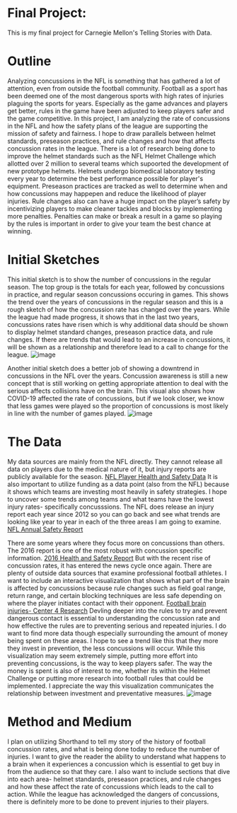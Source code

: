 # Final Project: 
This is my final project for Carnegie Mellon's Telling Stories with Data.
# Outline
  Analyzing concussions in the NFL is something that has gathered a lot of attention, even from outside the football community. Football as a sport has been deemed one of the most dangerous sports with high rates of injuries plaguing the sports for years. Especially as the game advances and players get better, rules in the game have been adjusted to keep players safer and the game competitive. In this project, I am analyzing the rate of concussions in the NFL and how the safety plans of the league are supporting the mission of safety and fairness. I hope to draw parallels between helmet standards, preseason practices, and rule changes and how that affects concussion rates in the league. There is a lot of research being done to improve the helmet standards such as the NFL Helmet Challenge which allotted over 2 million to several teams which supoorted the development of new prototype helmets. Helmets undergo biomedical laboratory testing every year to determine the best performance possible for player's equipment. Preseason practices are tracked as well to determine when and how concussions may happepen and reduce the likelihood of player injuries. Rule changes also can have a huge impact on the player’s safety by incentivizing players to make cleaner tackles and blocks by implementing more penalties. Penalties can make or break a result in a game so playing by the rules is important in order to give your team the best chance at winning.  
# Initial Sketches
  This initial sketch is to show the number of concussions in the regular season. The top group is the totals for each year, followed by concussions in practice, and regular season concussions occuring in games. This shows the trend over the years of concussions in the regular season and this is a rough sketch of how the concussion rate has changed over the years. While the league had made progress, it shows that in the last two years, concussions rates have risen which is why additional data should be shown to display helmet standard changes, preseason practice data, and rule changes. If there are trends that would lead to an increase in concussions, it will be shown as a relationship and therefore lead to a call to change for the league.
  ![image](https://user-images.githubusercontent.com/116730721/218504121-fe2220d6-8df5-4356-bbbe-5e002c8d0fe1.png)
  
  Another initial sketch does a better job of showing a downtrend in concussions in the NFL over the years. Concussion awareness is still a new concept that is still working on getting appropriate attention to deal with the serious affects collisions have on the brain. This visual also shows how COVID-19 affected the rate of concussions, but if we look closer, we know that less games were played so the proportion of concussions is most likely in line with the number of games played. 
  ![image](https://user-images.githubusercontent.com/116730721/218610624-a2aa00b9-4215-4544-ac44-85c2b8fa2108.png)


# The Data
  My data sources are mainly from the NFL directly. They cannot release all data on players due to the medical nature of it, but injury reports are publicly available for the season. [NFL Player Health and Safety Data](https://www.nfl.com/playerhealthandsafety/health-and-wellness/injury-data/injury-data)
  It is also important to utilize funding as a data point (also from the NFL) because it shows which teams are investing most heavily in safety strategies. I hope to uncover some trends among teams and what teams have the lowest injury rates- specifically concusssions. The NFL does release an injury report each year since 2012 so you can go back and see what trends are looking like year to year in each of the three areas I am going to examine. [NFL Annual Safety Report](https://annualreport.playsmartplaysafe.com/)
  
  There are some years where they focus more on concussions than others. The 2016 report is one of the most robust with concussion specific information. [2016 Health and Safety Report](https://static.www.nfl.com/image/upload/v1597323229/league/odido2a0jik6eu9kgzyu.pdf)
  But with the recent rise of concussion rates, it has entered the news cycle once again. There are plenty of outside data sources that examine professional football athletes. I want to include an interactive visualization that shows what part of the brain is affected by concussions because rule changes such as field goal range, return range, and certain blocking techniques are less safe depending on where the player initiates contact with their opponent. [Football brain injuries- Center 4 Research](https://www.center4research.org/football-brain-injuries-need-know/) Devling deeper into the rules to try and prevent dangerous contact is essential to understanding the concussion rate and how effective the rules are to preventing serious and repeated injuries. 
I do want to find more data though especially surrounding the amount of money being spent on these areas. I hope to see a trend like this that they more they invest in prevention, the less concussions will occur. While this visualization may seem extremely simple, putting more effort into preventing concussions, is the way to keep players safer. The way the money is spent is also of interest to me, whether its within the Helmet Challenge or putting more research into football rules that could be implemented. I appreciate the way this visualization communicates the relationship between investment and preventative measures. 
![image](https://user-images.githubusercontent.com/116730721/218613645-500af94b-182c-4a1c-8842-ec7c540f6502.png)
  
# Method and Medium
  I plan on utilizing Shorthand to tell my story of the history of football concussion rates, and what is being done today to reduce the number of injuries. I want to give the reader the ability to understand what happens to a brain when it experiences a concussion which is essential to get buy in from the audience so that they care. I also want to include sections that dive into each area- helmet standards, preseason practices, and rule changes and how these affect the rate of concussions which leads to the call to action. While the league has acknowledged the dangers of concussions, there is definitely more to be done to prevent injuries to their players. 
